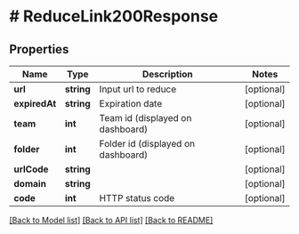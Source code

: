 # # ReduceLink200Response

## Properties

Name | Type | Description | Notes
------------ | ------------- | ------------- | -------------
**url** | **string** | Input url to reduce | [optional]
**expiredAt** | **string** | Expiration date | [optional]
**team** | **int** | Team id (displayed on dashboard) | [optional]
**folder** | **int** | Folder id (displayed on dashboard) | [optional]
**urlCode** | **string** |  | [optional]
**domain** | **string** |  | [optional]
**code** | **int** | HTTP status code | [optional]

[[Back to Model list]](../../README.md#models) [[Back to API list]](../../README.md#endpoints) [[Back to README]](../../README.md)
